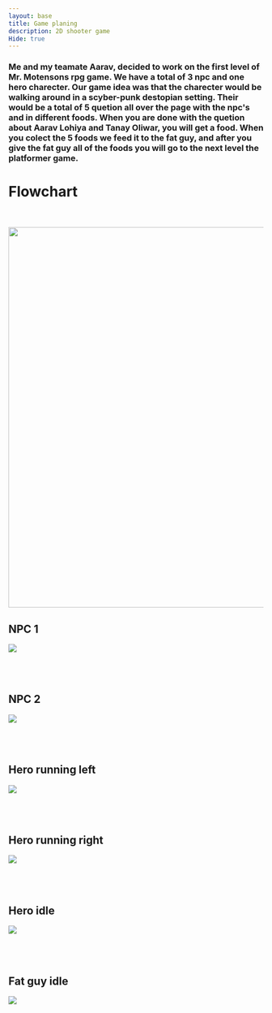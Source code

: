 ```yaml
---
layout: base
title: Game planing
description: 2D shooter game
Hide: true
---
```


<h3>Me and my teamate Aarav, decided to work on the first level of Mr. Motensons rpg game. We have a total of 3 npc and one hero charecter. Our game idea was that the charecter would be walking around in a scyber-punk destopian setting. Their would be a total of 5 quetion all over the page with the npc's and in different foods. When you are done with the quetion about Aarav Lohiya and Tanay Oliwar, you will get a food. When you colect the 5 foods we feed it to the fat guy, and after you give the fat guy all of the foods you will go to the next level the platformer game.</h3>

<h1>Flowchart</h1>
<br><br>
<img src="https://private-user-images.githubusercontent.com/188913495/409418891-0d7b4666-1083-4940-9376-83965e77a684.png?jwt=eyJhbGciOiJIUzI1NiIsInR5cCI6IkpXVCJ9.eyJpc3MiOiJnaXRodWIuY29tIiwiYXVkIjoicmF3LmdpdGh1YnVzZXJjb250ZW50LmNvbSIsImtleSI6ImtleTUiLCJleHAiOjE3MzkzMDQ2MDIsIm5iZiI6MTczOTMwNDMwMiwicGF0aCI6Ii8xODg5MTM0OTUvNDA5NDE4ODkxLTBkN2I0NjY2LTEwODMtNDk0MC05Mzc2LTgzOTY1ZTc3YTY4NC5wbmc_WC1BbXotQWxnb3JpdGhtPUFXUzQtSE1BQy1TSEEyNTYmWC1BbXotQ3JlZGVudGlhbD1BS0lBVkNPRFlMU0E1M1BRSzRaQSUyRjIwMjUwMjExJTJGdXMtZWFzdC0xJTJGczMlMkZhd3M0X3JlcXVlc3QmWC1BbXotRGF0ZT0yMDI1MDIxMVQyMDA1MDJaJlgtQW16LUV4cGlyZXM9MzAwJlgtQW16LVNpZ25hdHVyZT1kZTAzNzM5OTA0NjI2YzEwYTgwNGI0NGY0MWJjYjcwNmNiODE2MGQ5NmQ2NGE4Y2ZkNDVlNDdmNzkzOWY4NDYzJlgtQW16LVNpZ25lZEhlYWRlcnM9aG9zdCJ9.H7dGiH-6UABJFxvr3dWH_hIW1GUeAHt74fhZGsREiRc" width="1000" height="750" >

<h2>NPC 1</h2>
<img src="/tanay2452/images/sprite.png">
<br><br><br><br>

<h2>NPC 2</h2>
<img src="/tanay2452/images/Sprite_2.png">
<br><br><br><br>

<h2>Hero running left</h2>
<img src="/tanay2452/images/aaravleftrun.gif">
<br><br><br><br>

<h2>Hero running right</h2>
<img src="/tanay2452/images/aaravrightrun.gif">
<br><br><br><br>

<h2>Hero idle</h2>
<img src="/tanay2452/images/New_Piskel.gif">
<br><br><br><br>

<h2>Fat guy idle</h2>
<img src="/tanay2452/images/Ruhaan_Idle.gif">